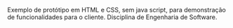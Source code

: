 Exemplo de protótipo em HTML e CSS, sem java script, para demonstração de funcionalidades para o cliente.
Disciplina de Engenharia de Software.
